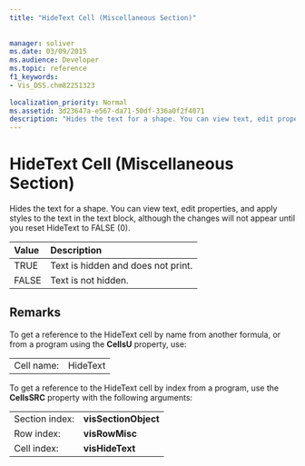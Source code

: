 ```yaml
---
title: "HideText Cell (Miscellaneous Section)"
 
 
manager: soliver
ms.date: 03/09/2015
ms.audience: Developer
ms.topic: reference
f1_keywords:
- Vis_DSS.chm82251323
 
localization_priority: Normal
ms.assetid: 3d23647a-e567-da71-50df-336a0f2f4071
description: "Hides the text for a shape. You can view text, edit properties, and apply styles to the text in the text block, although the changes will not appear until you reset HideText to FALSE (0)."
---
```


# HideText Cell (Miscellaneous Section)

Hides the text for a shape. You can view text, edit properties, and apply styles to the text in the text block, although the changes will not appear until you reset HideText to FALSE (0).
  
|**Value**|**Description**|
|:-----|:-----|
| TRUE  <br/> | Text is hidden and does not print.  <br/> |
| FALSE  <br/> | Text is not hidden.  <br/> |
   
## Remarks

To get a reference to the HideText cell by name from another formula, or from a program using the **CellsU** property, use: 
  
|||
|:-----|:-----|
| Cell name:  <br/> | HideText  <br/> |
   
To get a reference to the HideText cell by index from a program, use the **CellsSRC** property with the following arguments: 
  
|||
|:-----|:-----|
| Section index:  <br/> |**visSectionObject** <br/> |
| Row index:  <br/> |**visRowMisc** <br/> |
| Cell index:  <br/> |**visHideText** <br/> |
   

